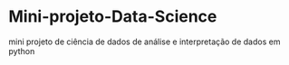 # Mini-projeto-Data-Science
mini projeto de ciência de dados de análise e interpretação de dados em python
